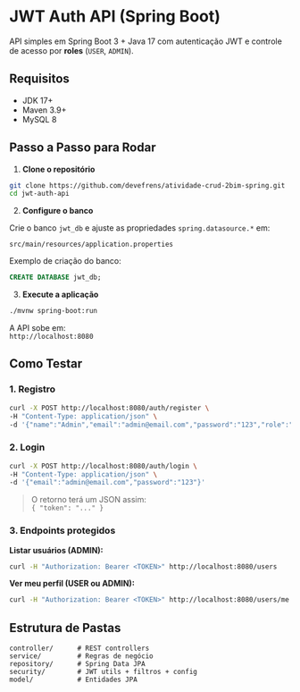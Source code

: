
# JWT Auth API (Spring Boot)

API simples em Spring Boot 3 + Java 17 com autenticação JWT e controle de acesso por **roles** (`USER`, `ADMIN`).

## Requisitos

- JDK 17+
- Maven 3.9+
- MySQL 8

## Passo a Passo para Rodar

1. **Clone o repositório**

```bash
git clone https://github.com/devefrens/atividade-crud-2bim-spring.git
cd jwt-auth-api
```

2. **Configure o banco**

Crie o banco `jwt_db` e ajuste as propriedades `spring.datasource.*` em:

```
src/main/resources/application.properties
```

Exemplo de criação do banco:

```sql
CREATE DATABASE jwt_db;
```

3. **Execute a aplicação**

```bash
./mvnw spring-boot:run
```

A API sobe em:  
`http://localhost:8080`

## Como Testar

### 1. Registro

```bash
curl -X POST http://localhost:8080/auth/register \
-H "Content-Type: application/json" \
-d '{"name":"Admin","email":"admin@email.com","password":"123","role":"ADMIN"}'
```

### 2. Login

```bash
curl -X POST http://localhost:8080/auth/login \
-H "Content-Type: application/json" \
-d '{"email":"admin@email.com","password":"123"}'
```

> O retorno terá um JSON assim:  
`{ "token": "..." }`

### 3. Endpoints protegidos

**Listar usuários (ADMIN):**

```bash
curl -H "Authorization: Bearer <TOKEN>" http://localhost:8080/users
```

**Ver meu perfil (USER ou ADMIN):**

```bash
curl -H "Authorization: Bearer <TOKEN>" http://localhost:8080/users/me
```

## Estrutura de Pastas

```
controller/      # REST controllers
service/         # Regras de negócio
repository/      # Spring Data JPA
security/        # JWT utils + filtros + config
model/           # Entidades JPA
```
